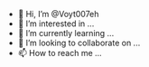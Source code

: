 - 👋 Hi, I’m @Voyt007eh
- 👀 I’m interested in ...
- 🌱 I’m currently learning ...
- 💞️ I’m looking to collaborate on ...
- 📫 How to reach me ...

<!---
Voyt007eh/Voyt007eh is a ✨ special ✨ repository because its `README.md` (this file) appears on your GitHub profile.
You can click the Preview link to take a look at your changes.
--->
